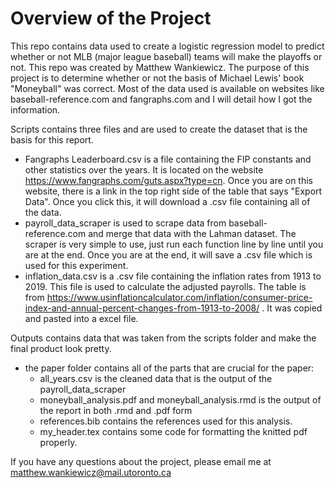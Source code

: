 # Overview of the Project

This repo contains data used to create a logistic regression model to predict whether or not MLB (major league baseball) teams will make the playoffs or not. This repo was created by Matthew Wankiewicz. The purpose of this project is to determine whether or not the basis of Michael Lewis' book "Moneyball" was correct. Most of the data used is available on websites like baseball-reference.com and fangraphs.com and I will detail how I got the information.

Scripts contains three files and are used to create the dataset that is the basis for this report.
- Fangraphs Leaderboard.csv  is a file containing the FIP constants and other statistics over the years. It is located on the website https://www.fangraphs.com/guts.aspx?type=cn. Once you are on this website, there is a link in the top right side of the table that says "Export Data". Once you click this, it will download a .csv file containing all of the data.
- payroll_data_scraper is used to scrape data from baseball-reference.com and merge that data with the Lahman dataset. The scraper is very simple to use, just run each function line by line until you are at the end. Once you are at the end, it will save a .csv file which is used for this experiment.
- inflation_data.csv is a .csv file containing the inflation rates from 1913 to 2019. This file is used to calculate the adjusted payrolls. The table is from https://www.usinflationcalculator.com/inflation/consumer-price-index-and-annual-percent-changes-from-1913-to-2008/ . It was copied and pasted into a excel file.
  
Outputs contains data that was taken from the scripts folder and make the final product look pretty.
- the paper folder contains all of the parts that are crucial for the paper:
  - all_years.csv is the cleaned data that is the output of the payroll_data_scraper
  - moneyball_analysis.pdf and moneyball_analysis.rmd is the output of the report in both .rmd and .pdf form
  - references.bib contains the references used for this analysis.
  - my_header.tex contains some code for formatting the knitted pdf properly.
  
  
If you have any questions about the project, please email me at matthew.wankiewicz@mail.utoronto.ca